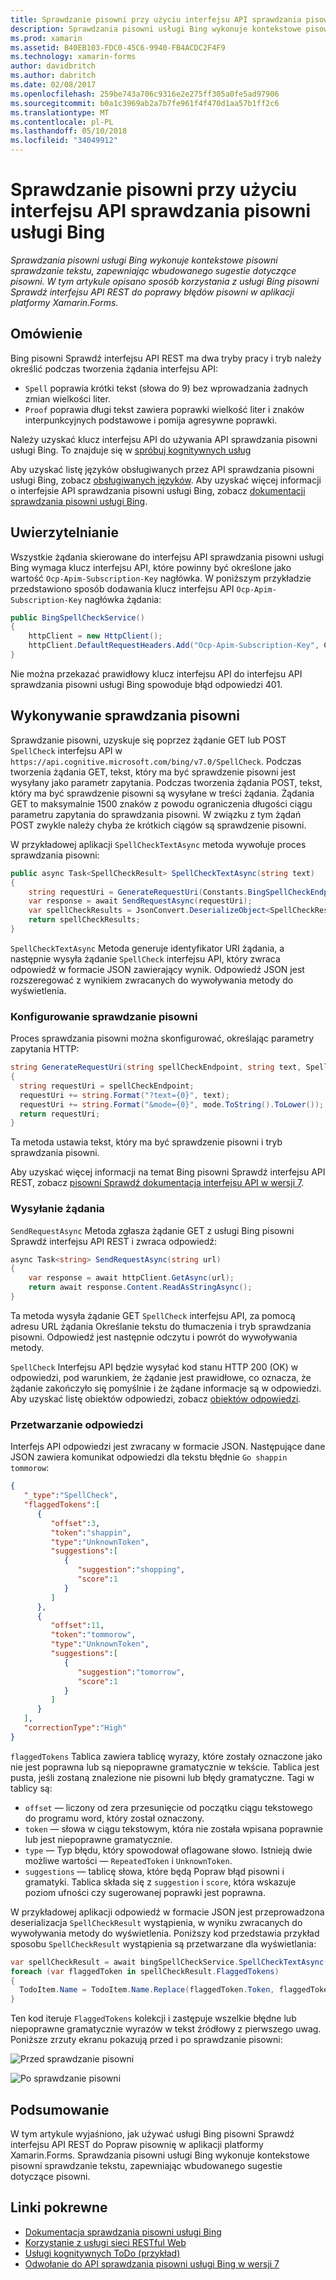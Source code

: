 ```yaml
---
title: Sprawdzanie pisowni przy użyciu interfejsu API sprawdzania pisowni usługi Bing
description: Sprawdzania pisowni usługi Bing wykonuje kontekstowe pisowni sprawdzanie tekstu, zapewniając wbudowanego sugestie dotyczące pisowni. W tym artykule opisano sposób korzystania z usługi Bing pisowni Sprawdź interfejsu API REST do poprawy błędów pisowni w aplikacji platformy Xamarin.Forms.
ms.prod: xamarin
ms.assetid: B40EB103-FDC0-45C6-9940-FB4ACDC2F4F9
ms.technology: xamarin-forms
author: davidbritch
ms.author: dabritch
ms.date: 02/08/2017
ms.openlocfilehash: 259be743a706c9316e2e275ff305a0fe5ad97906
ms.sourcegitcommit: b0a1c3969ab2a7b7fe961f4f470d1aa57b1ff2c6
ms.translationtype: MT
ms.contentlocale: pl-PL
ms.lasthandoff: 05/10/2018
ms.locfileid: "34049912"
---
```

# <a name="spell-checking-using-the-bing-spell-check-api"></a>Sprawdzanie pisowni przy użyciu interfejsu API sprawdzania pisowni usługi Bing

_Sprawdzania pisowni usługi Bing wykonuje kontekstowe pisowni sprawdzanie tekstu, zapewniając wbudowanego sugestie dotyczące pisowni. W tym artykule opisano sposób korzystania z usługi Bing pisowni Sprawdź interfejsu API REST do poprawy błędów pisowni w aplikacji platformy Xamarin.Forms._

## <a name="overview"></a>Omówienie

Bing pisowni Sprawdź interfejsu API REST ma dwa tryby pracy i tryb należy określić podczas tworzenia żądania interfejsu API:

- `Spell` poprawia krótki tekst (słowa do 9) bez wprowadzania żadnych zmian wielkości liter.
- `Proof` poprawia długi tekst zawiera poprawki wielkość liter i znaków interpunkcyjnych podstawowe i pomija agresywne poprawki.

Należy uzyskać klucz interfejsu API do używania API sprawdzania pisowni usługi Bing. To znajduje się w [spróbuj kognitywnych usług](https://azure.microsoft.com/try/cognitive-services/)

Aby uzyskać listę języków obsługiwanych przez API sprawdzania pisowni usługi Bing, zobacz [obsługiwanych języków](/azure/cognitive-services/bing-spell-check/bing-spell-check-supported-languages/). Aby uzyskać więcej informacji o interfejsie API sprawdzania pisowni usługi Bing, zobacz [dokumentacji sprawdzania pisowni usługi Bing](/azure/cognitive-services/bing-spell-check/).

## <a name="authentication"></a>Uwierzytelnianie

Wszystkie żądania skierowane do interfejsu API sprawdzania pisowni usługi Bing wymaga klucz interfejsu API, które powinny być określone jako wartość `Ocp-Apim-Subscription-Key` nagłówka. W poniższym przykładzie przedstawiono sposób dodawania klucz interfejsu API `Ocp-Apim-Subscription-Key` nagłówka żądania:

```csharp
public BingSpellCheckService()
{
    httpClient = new HttpClient();
    httpClient.DefaultRequestHeaders.Add("Ocp-Apim-Subscription-Key", Constants.BingSpellCheckApiKey);
}
```

Nie można przekazać prawidłowy klucz interfejsu API do interfejsu API sprawdzania pisowni usługi Bing spowoduje błąd odpowiedzi 401.

## <a name="performing-spell-checking"></a>Wykonywanie sprawdzania pisowni

Sprawdzanie pisowni, uzyskuje się poprzez żądanie GET lub POST `SpellCheck` interfejsu API w `https://api.cognitive.microsoft.com/bing/v7.0/SpellCheck`. Podczas tworzenia żądania GET, tekst, który ma być sprawdzenie pisowni jest wysyłany jako parametr zapytania. Podczas tworzenia żądania POST, tekst, który ma być sprawdzenie pisowni są wysyłane w treści żądania. Żądania GET to maksymalnie 1500 znaków z powodu ograniczenia długości ciągu parametru zapytania do sprawdzania pisowni. W związku z tym żądań POST zwykle należy chyba że krótkich ciągów są sprawdzenie pisowni.

W przykładowej aplikacji `SpellCheckTextAsync` metoda wywołuje proces sprawdzania pisowni:

```csharp
public async Task<SpellCheckResult> SpellCheckTextAsync(string text)
{
    string requestUri = GenerateRequestUri(Constants.BingSpellCheckEndpoint, text, SpellCheckMode.Spell);
    var response = await SendRequestAsync(requestUri);
    var spellCheckResults = JsonConvert.DeserializeObject<SpellCheckResult>(response);
    return spellCheckResults;
}
```

`SpellCheckTextAsync` Metoda generuje identyfikator URI żądania, a następnie wysyła żądanie `SpellCheck` interfejsu API, który zwraca odpowiedź w formacie JSON zawierający wynik. Odpowiedź JSON jest rozszeregować z wynikiem zwracanych do wywoływania metody do wyświetlenia.

### <a name="configuring-spell-checking"></a>Konfigurowanie sprawdzanie pisowni

Proces sprawdzania pisowni można skonfigurować, określając parametry zapytania HTTP:

```csharp
string GenerateRequestUri(string spellCheckEndpoint, string text, SpellCheckMode mode)
{
  string requestUri = spellCheckEndpoint;
  requestUri += string.Format("?text={0}", text);                         // text to spell check
  requestUri += string.Format("&mode={0}", mode.ToString().ToLower());    // spellcheck mode - proof or spell
  return requestUri;
}
```

Ta metoda ustawia tekst, który ma być sprawdzenie pisowni i tryb sprawdzania pisowni.

Aby uzyskać więcej informacji na temat Bing pisowni Sprawdź interfejsu API REST, zobacz [pisowni Sprawdź dokumentacja interfejsu API w wersji 7](/rest/api/cognitiveservices/bing-spell-check-api-v7-reference/).

### <a name="sending-the-request"></a>Wysyłanie żądania

`SendRequestAsync` Metoda zgłasza żądanie GET z usługi Bing pisowni Sprawdź interfejsu API REST i zwraca odpowiedź:

```csharp
async Task<string> SendRequestAsync(string url)
{
    var response = await httpClient.GetAsync(url);
    return await response.Content.ReadAsStringAsync();
}
```

Ta metoda wysyła żądanie GET `SpellCheck` interfejsu API, za pomocą adresu URL żądania Określanie tekstu do tłumaczenia i tryb sprawdzania pisowni. Odpowiedź jest następnie odczytu i powrót do wywoływania metody.

`SpellCheck` Interfejsu API będzie wysyłać kod stanu HTTP 200 (OK) w odpowiedzi, pod warunkiem, że żądanie jest prawidłowe, co oznacza, że żądanie zakończyło się pomyślnie i że żądane informacje są w odpowiedzi. Aby uzyskać listę obiektów odpowiedzi, zobacz [obiektów odpowiedzi](/rest/api/cognitiveservices/bing-spell-check-api-v7-reference#response-objects).

### <a name="processing-the-response"></a>Przetwarzanie odpowiedzi

Interfejs API odpowiedzi jest zwracany w formacie JSON. Następujące dane JSON zawiera komunikat odpowiedzi dla tekstu błędnie `Go shappin tommorow`:

```json
{  
   "_type":"SpellCheck",
   "flaggedTokens":[  
      {  
         "offset":3,
         "token":"shappin",
         "type":"UnknownToken",
         "suggestions":[  
            {  
               "suggestion":"shopping",
               "score":1
            }
         ]
      },
      {  
         "offset":11,
         "token":"tommorow",
         "type":"UnknownToken",
         "suggestions":[  
            {  
               "suggestion":"tomorrow",
               "score":1
            }
         ]
      }
   ],
   "correctionType":"High"
}
```

`flaggedTokens` Tablica zawiera tablicę wyrazy, które zostały oznaczone jako nie jest poprawna lub są niepoprawne gramatycznie w tekście. Tablica jest pusta, jeśli zostaną znalezione nie pisowni lub błędy gramatyczne. Tagi w tablicy są:

- `offset` — liczony od zera przesunięcie od początku ciągu tekstowego do programu word, który został oznaczony.
- `token` — słowa w ciągu tekstowym, która nie została wpisana poprawnie lub jest niepoprawne gramatycznie.
- `type` — Typ błędu, który spowodował oflagowane słowo. Istnieją dwie możliwe wartości — `RepeatedToken` i `UnknownToken`.
- `suggestions` — tablicę słowa, które będą Popraw błąd pisowni i gramatyki. Tablica składa się z `suggestion` i `score`, która wskazuje poziom ufności czy sugerowanej poprawki jest poprawna.

W przykładowej aplikacji odpowiedź w formacie JSON jest przeprowadzona deserializacja `SpellCheckResult` wystąpienia, w wyniku zwracanych do wywoływania metody do wyświetlenia. Poniższy kod przedstawia przykład sposobu `SpellCheckResult` wystąpienia są przetwarzane dla wyświetlania:

```csharp
var spellCheckResult = await bingSpellCheckService.SpellCheckTextAsync(TodoItem.Name);
foreach (var flaggedToken in spellCheckResult.FlaggedTokens)
{
  TodoItem.Name = TodoItem.Name.Replace(flaggedToken.Token, flaggedToken.Suggestions.FirstOrDefault().Suggestion);
}
```

Ten kod iteruje `FlaggedTokens` kolekcji i zastępuje wszelkie błędne lub niepoprawne gramatycznie wyrazów w tekst źródłowy z pierwszego uwag. Poniższe zrzuty ekranu pokazują przed i po sprawdzanie pisowni:

![](spell-check-images/before-spell-check.png "Przed sprawdzanie pisowni")

![](spell-check-images/after-spell-check.png "Po sprawdzanie pisowni")

## <a name="summary"></a>Podsumowanie

W tym artykule wyjaśniono, jak używać usługi Bing pisowni Sprawdź interfejsu API REST do Popraw pisownię w aplikacji platformy Xamarin.Forms. Sprawdzania pisowni usługi Bing wykonuje kontekstowe pisowni sprawdzanie tekstu, zapewniając wbudowanego sugestie dotyczące pisowni.

## <a name="related-links"></a>Linki pokrewne

- [Dokumentacja sprawdzania pisowni usługi Bing](/azure/cognitive-services/bing-spell-check/)
- [Korzystanie z usługi sieci RESTful Web](~/xamarin-forms/data-cloud/consuming/rest.md)
- [Usługi kognitywnych ToDo (przykład)](https://developer.xamarin.com/samples/xamarin-forms/WebServices/TodoCognitiveServices/)
- [Odwołanie do API sprawdzania pisowni usługi Bing w wersji 7](/rest/api/cognitiveservices/bing-spell-check-api-v7-reference/)
